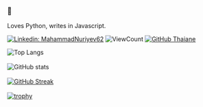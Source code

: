 ### 👋
Loves Python, writes in Javascript.

[![Linkedin: MahammadNuriyev62](https://img.shields.io/badge/-MahammadNuriyev62-blue?style=flat-square&logo=Linkedin&logoColor=white&link=https://https://www.linkedin.com/in/MahammadNuriyev62/)](https://www.linkedin.com/in/MahammadNuriyev62/)    ![ViewCount](https://komarev.com/ghpvc/?username=MahammadNuriyev62&color=1A4730)
[![GitHub Thaiane](https://img.shields.io/github/followers/MahammadNuriyev62?label=follow&style=social)](https://github.com/MahammadNuriyev62)

![Top Langs](https://github-readme-stats.vercel.app/api/top-langs/?username=MahammadNuriyev62&layout=compact&theme=gotham&custom_title=Statistics)<br><br>
![GitHub stats](https://github-readme-stats.vercel.app/api?username=MahammadNuriyev62&show_icons=true&hide_title=true&count_private=true&include_all_commits=true&count_private=true&theme=gotham)<br><br>
[![GitHub Streak](https://github-readme-streak-stats.herokuapp.com/?user=MahammadNuriyev62&theme=dark)](https://git.io/streak-stats)<br><br>
[![trophy](https://github-profile-trophy.vercel.app/?username=MahammadNuriyev62&theme=onedark&margin-w=5&rank=C,B,A,AA,AAA,S,SS,SSS&)](https://github.com/ryo-ma/github-profile-trophy)<br>
